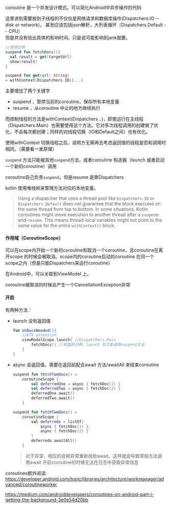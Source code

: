 coroutine 是一个并发设计模式。可以简化Android中异步操作的代码

 这里讲到需要放到子线程的不仅仅是网络请求和数据库操作\(Dispatchers.IO -- disk or network\)， 甚至应该包括json解析，大列表循环（Dispatchers.Default -- CPU）  
但是并没有给出具体的影响时间，只是说可能影响到jank就要。

```kotlin
//使用示例
suspend fun fetchDocs(){
  val result = get(targetUrl)
  show(result)
}

suspend fun get(url: String)
= withContext(Dispatchers.IO){...}
```

主要增加了两个关键字

- suspend ，暂停当前的coroutine，保存所有本地变量
- resume ，从coroutine 中止的地方继续执行

而控制线程的方法是withContext\(Dispatchers...\)，即使运行在主线程（Dispatchers.Main）也需要使用这个方法。它对多次线程调用的创建做了优化，不会每次都创建；同样的对线程切换（IO和Default之间）也有优化。

使用withContext 切换线程之后，调用方无需再去考虑返回值的线程是否和调用时相同。（需要看一发原理）

`suspend` 方法只能被其他`suspend`方法，或者coroutine 构造器（launch 或者启动一个新的coroutine）调用

coroutine自己负责`suspend`，但是resume 是靠Dispatchers

kotlin 使用堆栈帧来管理方法对应的本地变量。

>Using a dispatcher that uses a thread pool like `Dispatchers.IO` or `Dispatchers.Default` does not guarantee that the block executes on the same thread from top to bottom. In some situations, Kotlin coroutines might move execution to another thread after a `suspend`-and-`resume`. This means thread-local variables might not point to the same value for the entire `withContext()` block.



#### 作用域（CoroutineScope）

可以在scope内开始一个新的coroutine和取消一个coroutine，且coroutine在离开scope 的时候会被取消。scope内的coroutine启动的coroutine 在同一个scope之内（但是只能Dispatchers来运行coroutine）

在Android中，可以关联到ViewModel 上。

 coroutine被取消的时候会产生一个CancellationException异常  

#### 开启

有两种方法：

- launch 没有返回值  

    ```kotlin
    fun onDocsNeeded(){
        //KTX extension
        viewModelScope.launch{ //Dispatchers.Main
            fetchDocs() //前面的示例，launch 后才能调用suspend方法
        }
    }
    ```

- async 会返回值。需要在返回前配合await 方法/awaitAll 来结束coroutine

    ```kotlin
    suspend fun fetchTwoDocs() =
        coroutineScope {
            val deferredOne = async { fetchDoc(1) }
            val deferredTwo = async { fetchDoc(2) }
            deferredOne.await()
            deferredTwo.await()
        }
    
    suspend fun fetchTwoDocs() = 
        coroutineScope {
            val deferreds = listOf(
                async { fetchDoc(1) }, 
                async { fetchDoc(2) } 
            )
            deferreds.awaitAll()      
        }
    ```

    > 对于异常，相应的会把异常重新抛给await。这样就会导致常规方法调用await 开启coroutine的时候无法在日志中获取异常信息



coroutines额外阅读:  
https://developer.android.com/topic/libraries/architecture/workmanager/advanced/coroutineworker  

https://medium.com/androiddevelopers/coroutines-on-android-part-i-getting-the-background-3e0e54d20bb
